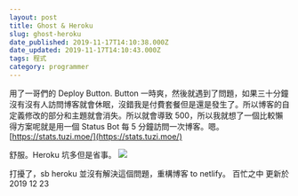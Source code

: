 ```yaml
---
layout: post
title: Ghost & Heroku
slug: ghost-heroku
date_published: 2019-11-17T14:10:38.000Z
date_updated: 2019-11-17T14:10:43.000Z
tags: 程式
category: programmer
---
```


用了一哥們的 Deploy Button. Button 一時爽，然後就遇到了問題，如果三十分鐘沒有沒有人訪問博客就會休眠，沒錯我是付費套餐但是還是發生了。所以博客的自定義修改的部分和主題就會消失。所以就會導致 500，所以我就想了一個比較懶得方案呢就是用一個 Status Bot 每 5 分鐘訪問一次博客。嗯。[https://stats.tuzi.moe/](https://stats.tuzi.moe/)

舒服。Heroku 坑多但是省事。
![](https://res-4.cloudinary.com/hypmkhfbk/image/upload/q_auto/v1/ghost-blog-images/500.jpg)  
  
打擾了，sb heroku 並沒有解決這個問題，重構博客 to netlify。 百忙之中 更新於 2019 12 23